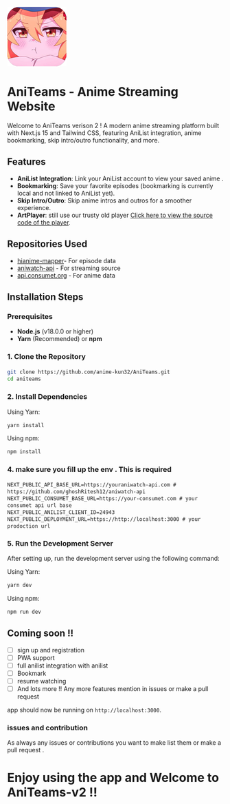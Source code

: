 ![Logo](public/aniteams-logo.png)

# AniTeams - Anime Streaming Website



Welcome to AniTeams verison 2 ! A modern anime streaming platform built with Next.js 15 and Tailwind CSS, featuring AniList integration, anime bookmarking, skip intro/outro functionality, and more.

## Features

- **AniList Integration**: Link your AniList account to view your saved anime .
- **Bookmarking**: Save your favorite episodes (bookmarking is currently local and not linked to AniList yet).
- **Skip Intro/Outro**: Skip anime intros and outros for a smoother experience.
- **ArtPlayer**: still use our trusty old player   [Click here to view the source code of the player](https://github.com/anime-kun32/aniteams-player).
  
## Repositories Used

   - [hianime-mapper](https://github.com/IrfanKhan66/hianime-mapper)- For episode data 
   - [aniwatch-api](https://github.com/ghoshRitesh12/aniwatch-api) - For streaming source 
   - [api.consumet.org](https://github.com/consumet/api.consumet.org) - For anime data 

## Installation Steps

### Prerequisites

- **Node.js** (v18.0.0 or higher)
- **Yarn** (Recommended) or **npm**

### 1. Clone the Repository

```bash
git clone https://github.com/anime-kun32/AniTeams.git
cd aniteams
```

### 2. Install Dependencies

Using Yarn:

```bash
yarn install
```

Using npm:

```bash
npm install
```
### 4. make sure you fill up the env . This is required 
```.env
NEXT_PUBLIC_API_BASE_URL=https://youraniwatch-api.com # https://github.com/ghoshRitesh12/aniwatch-api
NEXT_PUBLIC_CONSUMET_BASE_URL=https://your-consumet.com # your consumet api url base 
NEXT_PUBLIC_ANILIST_CLIENT_ID=24943
NEXT_PUBLIC_DEPLOYMENT_URL=https://http://localhost:3000 # your prodoction url 

```



### 5. Run the Development Server

After setting up, run the development server using the following command:

Using Yarn:

```bash
yarn dev
```

Using npm:

```bash
npm run dev
```
## Coming soon !!
- [ ] sign up and registration
- [ ] PWA support 
- [ ] full anilist integration with anilist
- [ ] Bookmark
- [ ] resume watching
- [ ] And lots more !! Any more features mention in issues or make a pull request 

app should now be running on `http://localhost:3000`.

### issues and contribution 
As always any issues or contributions you want to make list them or make a pull request . 

#  Enjoy using the app and Welcome to AniTeams-v2 !!
